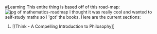 #Learning
This entire thing is based off of this road-map:
![jpg of mathematics-roadmap](https://raw.githubusercontent.com/TalalAlrawajfeh/mathematics-roadmap/refs/heads/master/mathematics-roadmap.jpg)
I thought it was really cool and wanted to self-study maths so I 'got' the books.
Here are the current sections:
1. [[Think - A Compelling Introduction to Philosophy]]